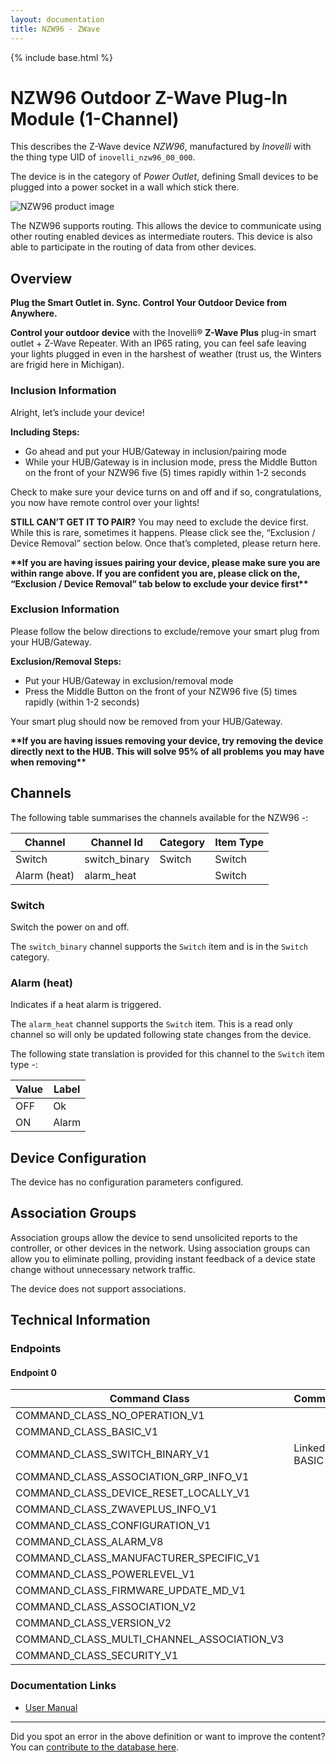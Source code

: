 ```yaml
---
layout: documentation
title: NZW96 - ZWave
---
```


{% include base.html %}

# NZW96 Outdoor Z-Wave Plug-In Module (1-Channel)
This describes the Z-Wave device *NZW96*, manufactured by *Inovelli* with the thing type UID of ```inovelli_nzw96_00_000```.

The device is in the category of *Power Outlet*, defining Small devices to be plugged into a power socket in a wall which stick there.

![NZW96 product image](https://www.cd-jackson.com/zwave_device_uploads/825/825_default.jpg)


The NZW96 supports routing. This allows the device to communicate using other routing enabled devices as intermediate routers.  This device is also able to participate in the routing of data from other devices.

## Overview

**Plug the Smart Outlet in. Sync. Control Your Outdoor Device from Anywhere.**

**Control your outdoor device** with the Inovelli® **Z-Wave Plus** plug-in smart outlet + Z-Wave Repeater. With an IP65 rating, you can feel safe leaving your lights plugged in even in the harshest of weather (trust us, the Winters are frigid here in Michigan).

### Inclusion Information

Alright, let’s include your device!

**Including Steps:**

- Go ahead and put your HUB/Gateway in inclusion/pairing mode
- While your HUB/Gateway is in inclusion mode, press the Middle Button on the front of your NZW96 five (5) times rapidly within 1-2 seconds

Check to make sure your device turns on and off and if so, congratulations, you now have remote control over your lights!

**STILL CAN’T GET IT TO PAIR?** You may need to exclude the device first. While this is rare, sometimes it happens. Please click see the, “Exclusion / Device Removal” section below. Once that’s completed, please return here.

**\*\*If you are having issues pairing your device, please make sure you are within range above. If you are confident you are, please click on the, “Exclusion / Device Removal” tab below to exclude your device first\*\***

### Exclusion Information

Please follow the below directions to exclude/remove your smart plug from your HUB/Gateway.

**Exclusion/Removal Steps:**

- Put your HUB/Gateway in exclusion/removal mode
- Press the Middle Button on the front of your NZW96 five (5) times rapidly (within 1-2 seconds)

Your smart plug should now be removed from your HUB/Gateway.

**\*\*If you are having issues removing your device, try removing the device directly next to the HUB. This will solve 95% of all problems you may have when removing\*\***

## Channels

The following table summarises the channels available for the NZW96 -:

| Channel | Channel Id | Category | Item Type |
|---------|------------|----------|-----------|
| Switch | switch_binary | Switch | Switch | 
| Alarm (heat) | alarm_heat |  | Switch | 

### Switch

Switch the power on and off.

The ```switch_binary``` channel supports the ```Switch``` item and is in the ```Switch``` category.

### Alarm (heat)

Indicates if a heat alarm is triggered.

The ```alarm_heat``` channel supports the ```Switch``` item. This is a read only channel so will only be updated following state changes from the device.

The following state translation is provided for this channel to the ```Switch``` item type -:

| Value | Label     |
|-------|-----------|
| OFF | Ok |
| ON | Alarm |



## Device Configuration

The device has no configuration parameters configured.

## Association Groups

Association groups allow the device to send unsolicited reports to the controller, or other devices in the network. Using association groups can allow you to eliminate polling, providing instant feedback of a device state change without unnecessary network traffic.

The device does not support associations.
## Technical Information

### Endpoints

#### Endpoint 0

| Command Class | Comment |
|---------------|---------|
| COMMAND_CLASS_NO_OPERATION_V1| |
| COMMAND_CLASS_BASIC_V1| |
| COMMAND_CLASS_SWITCH_BINARY_V1| Linked to BASIC|
| COMMAND_CLASS_ASSOCIATION_GRP_INFO_V1| |
| COMMAND_CLASS_DEVICE_RESET_LOCALLY_V1| |
| COMMAND_CLASS_ZWAVEPLUS_INFO_V1| |
| COMMAND_CLASS_CONFIGURATION_V1| |
| COMMAND_CLASS_ALARM_V8| |
| COMMAND_CLASS_MANUFACTURER_SPECIFIC_V1| |
| COMMAND_CLASS_POWERLEVEL_V1| |
| COMMAND_CLASS_FIRMWARE_UPDATE_MD_V1| |
| COMMAND_CLASS_ASSOCIATION_V2| |
| COMMAND_CLASS_VERSION_V2| |
| COMMAND_CLASS_MULTI_CHANNEL_ASSOCIATION_V3| |
| COMMAND_CLASS_SECURITY_V1| |

### Documentation Links

* [User Manual](https://www.cd-jackson.com/zwave_device_uploads/825/nzw96-manual.pdf)

---

Did you spot an error in the above definition or want to improve the content?
You can [contribute to the database here](http://www.cd-jackson.com/index.php/zwave/zwave-device-database/zwave-device-list/devicesummary/825).
